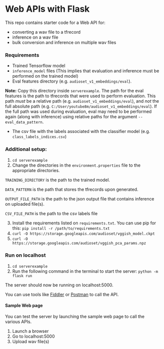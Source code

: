 # Web APIs with Flask

This repo contains starter code for a Web API for:

- converting a wav file to a tfrecord
- inference on a wav file
- bulk conversion and inference on multiple wav files

### Requirements

- Trained Tensorflow model
- `inference_model` files (This implies that evaluation and inference must be performed on the trained model)
- Eval features directory (e.g. `audioset_v1_embeddings/eval`). 

**Note:** Copy this directory inside `serverexample`. The path for the eval features is the path to tfrecords that were used to perform evaluation. This path *_must_* be a relative path (e.g. `audioset_v1_embeddings/eval`), and *_not_* the full absolute path (e.g. `C:/User/youtube8m/audioset_v1_embeddings/eval`). If the full path was used during evaluation, eval may need to be performed again (along with inference) using relative paths for the argument `--eval_data_pattern`.

- The csv file with the labels associated with the classifier model (e.g. `class_labels_indices.csv`)

### Additional setup:
1. `cd serverexample`
2. Change the directories in the `environment.properties` file to the appropriate directories.

`TRAINING_DIRECTORY` is the path to the trained model.

`DATA_PATTERN` is the path that stores the tfrecords upon generated.

`OUTPUT_FILE_PATH` is the path to the json output file that contains inference on uploaded file(s).

`CSV_FILE_PATH` is the path to the csv labels file

3. Install the requirements listed on `requirements.txt`. You can use pip for this:
    `pip install -r /path/to/requirements.txt`
4. `curl -O https://storage.googleapis.com/audioset/vggish_model.ckpt`
5. `curl -O https://storage.googleapis.com/audioset/vggish_pca_params.npz`


### Run on localhost
1. `cd serverexample`
2. Run the following command in the terminal to start the server: `python -m flask run`

The server should now be running on localhost:5000.

You can use tools like [Fiddler](https://www.telerik.com/fiddler) or [Postman](https://www.getpostman.com/) to call the API.

#### Sample Web page
You can test the server by launching the sample web page to call the various APIs. 
1. Launch a browser
2. Go to localhost:5000
3. Upload wav file(s)
